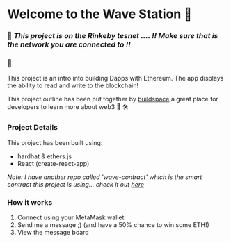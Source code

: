# Welcome to the Wave Station 👋 

### 🚨 _This project is on the Rinkeby tesnet ....  !! **Make sure that is the network you are connected to** !!_

### 👋
This project is an intro into building Dapps with Ethereum. The app displays the ability to read and write to the blockchain!

This project outline has been put together by [buildspace](https://buildspace.so/) a great place for developers to learn more
about web3 🌈 🛠

### Project Details
This project has been built using:

- hardhat & ethers.js
- React (create-react-app)

_Note: I have another repo called 'wave-contract' which is the smart contract this project is using... check it out [here](https://github.com/UnionPAC/wave-contract)_


### How it works
1. Connect using your MetaMask wallet
2. Send me a message ;) (and have a 50% chance to win some ETH!)
3. View the message board 

